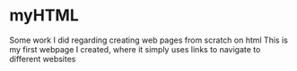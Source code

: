 # myHTML
Some work I did regarding creating web pages from scratch on html
This is my first webpage I created, where it simply uses links to navigate to different websites
